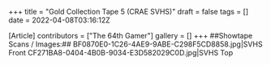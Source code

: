 +++
title = "Gold Collection Tape 5 (CRAE SVHS)"
draft = false
tags = []
date = 2022-04-08T03:16:12Z

[Article]
contributors = ["The 64th Gamer"]
gallery = []
+++
##Showtape Scans / Images:##
<gallery>
BF0870E0-1C26-4AE9-9ABE-C298F5CD8858.jpg|SVHS Front
CF271BA8-0404-4B0B-9034-E3D582029C0D.jpg|SVHS Top
</gallery>